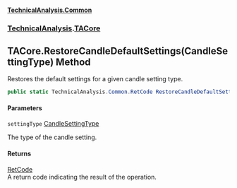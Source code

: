 #### [TechnicalAnalysis.Common](Atypical.TechnicalAnalysis.Common.md 'Atypical.TechnicalAnalysis.Common')
### [TechnicalAnalysis](Atypical.TechnicalAnalysis.Common.md#TechnicalAnalysis 'TechnicalAnalysis').[TACore](TACore.md 'TechnicalAnalysis.TACore')

## TACore.RestoreCandleDefaultSettings(CandleSettingType) Method

Restores the default settings for a given candle setting type.

```csharp
public static TechnicalAnalysis.Common.RetCode RestoreCandleDefaultSettings(TechnicalAnalysis.Common.CandleSettingType settingType);
```
#### Parameters

<a name='TechnicalAnalysis.TACore.RestoreCandleDefaultSettings(TechnicalAnalysis.Common.CandleSettingType).settingType'></a>

`settingType` [CandleSettingType](CandleSettingType.md 'TechnicalAnalysis.Common.CandleSettingType')

The type of the candle setting.

#### Returns
[RetCode](RetCode.md 'TechnicalAnalysis.Common.RetCode')  
A return code indicating the result of the operation.
